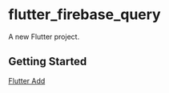 # flutter_firebase_query

A new Flutter project.

## Getting Started

[Flutter Add ](https://console.firebase.google.com/u/0/project/flutter-firebase-query-f38c1/settings/general)

